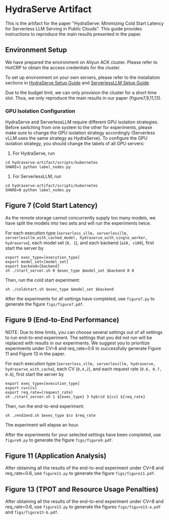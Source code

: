 # HydraServe Artifact

This is the artifact for the paper "HydraServe: Minimizing Cold Start Latency for Serverless LLM Serving in Public Clouds".
This guide provides instructions to reproduce the main results presented in the paper.

## Environment Setup

We have prepared the environment on Aliyun ACK cluster. Please refer to HotCRP to obtain the access credentials for the cluster.

To set up environment on your own servers, please refer to the installation sections in [HydraServe Setup Guide](Installation.md) and [ServerlessLLM Setup Guide](../scripts/kubernetes/serverlessllm/README.md).

Due to the budget limit, we can only provision the cluster for a short time slot. Thus, we only reproduce the main results in our paper (figure7,9,11,13).

### GPU Isolation Configuration
HydraServe and ServerlessLLM require different GPU isolation strategies. Before switching from one system to the other for experiments, please make sure to change the GPU isolation strategy accordingly (Serverless vLLM uses the same strategy as HydraServe).
To configure the GPU isolation strategy, you should change the labels of all GPU servers:

1. For HydraServe, run
```
cd hydraserve-artifact/scripts/kubernetes
SHARE=1 python label_nodes.py
```
1. For ServerlessLLM, run
```
cd hydraserve-artifact/scripts/kubernetes
SHARE=0 python label_nodes.py
```

## Figure 7 (Cold Start Latency)

As the remote storage cannot concurrently supply too many models, we have split the models into two sets and will run the experiments twice.

For each execution type (`serverless_vllm, serverlessllm, serverlessllm_with_cached_model, hydraserve_with_single_worker, hydraserve`), each model set (`0, 1`), and each backend (`a10, v100`), first start the server by
```
export exec_type=[execution_type]
export model_set=[model_set]
export backend=[backend]
sh ./start_server.sh 0 $exec_type $model_set $backend 0 0
```

Then, run the cold start experiment:
```
sh ./coldstart.sh $exec_type $model_set $backend
```

After the experiments for all settings have completed, use `figure7.py` to generate the figure `figs/figure7.pdf`.

## Figure 9 (End-to-End Performance)

NOTE: Due to time limits, you can choose several settings out of all settings to run end-to-end experiment. The settings that you did not run will be replaced with results in our experiments. We suggest you to prioritize experiments under CV=8 and req_rate=0.6 to successfully generate Figure 11 and Figure 13 in the paper.

For each execution type (`serverless_vllm, serverlessllm, hydraserve, hydraserve_with_cache`), each CV (`8,4,2`), and each request rate (`0.6, 0.7, 0.8`), first start the server by
```
export exec_type=[execution_type]
export cv=[cv]
export req_rate=[request_rate]
sh ./start_server.sh 1 ${exec_type} 3 hybrid ${cv} ${req_rate}
```

Then, run the end-to-end experiment:
```
sh ./end2end.sh $exec_type $cv $req_rate
```
The experiment will elapse an hour.

After the experiments for your selected settings have been completed, use `figure9.py` to generate the figure `figs/figure9.pdf`.

## Figure 11 (Application Analysis)

After obtaining all the results of the end-to-end experiment under CV=8 and req_rate=0.6, use `figure11.py` to generate the figure `figs/figure11.pdf`. 

## Figure 13 (TPOT and Resource Usage Penalties)

After obtaining all the results of the end-to-end experiment under CV=8 and req_rate=0.6, use `figure13.py` to generate the figures `figs/figure13-a.pdf` and `figs/figure13-b.pdf`. 